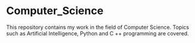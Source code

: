 # Computer_Science
This repository contains my work in the field of Computer Science. Topics such as Artificial Intelligence, Python and C ++ programming are covered.
